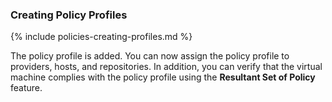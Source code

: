 ### Creating Policy Profiles

{% include policies-creating-profiles.md %}

The policy profile is added. You can now assign the policy profile to
providers, hosts, and repositories. In addition, you can verify that the
virtual machine complies with the policy profile using the **Resultant
Set of Policy** feature.
